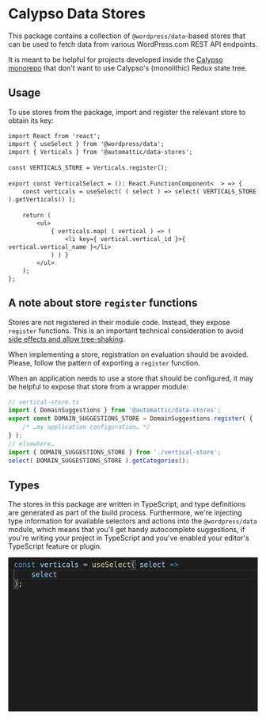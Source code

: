 # Calypso Data Stores

This package contains a collection of `@wordpress/data`-based stores that can be used to fetch data from various WordPress.com REST API endpoints.

It is meant to be helpful for projects developed inside the [Calypso monorepo](https://github.com/Automattic/wp-calypso) that don't want to use Calypso's (monolithic) Redux state tree.

## Usage

To use stores from the package, import and register the relevant store to obtain its key:

```tsx
import React from 'react';
import { useSelect } from '@wordpress/data';
import { Verticals } from '@automattic/data-stores';

const VERTICALS_STORE = Verticals.register();

export const VerticalSelect = (): React.FunctionComponent<  > => {
	const verticals = useSelect( ( select ) => select( VERTICALS_STORE ).getVerticals() );

	return (
		<ul>
			{ verticals.map( ( vertical ) => (
				<li key={ vertical.vertical_id }>{ vertical.vertical_name }</li>
			) ) }
		</ul>
	);
};
```

## A note about store `register` functions

Stores are not registered in their module code. Instead, they expose `register` functions. This is an important technical consideration to avoid [side effects and allow tree-shaking](https://webpack.js.org/guides/tree-shaking/#mark-the-file-as-side-effect-free).

When implementing a store, registration on evaluation should be avoided. Please, follow the pattern of exporting a `register` function.

When an application needs to use a store that should be configured, it may be helpful to expose that store from a wrapper module:

```ts
// vertical-store.ts
import { DomainSuggestions } from '@automattic/data-stores';
export const DOMAIN_SUGGESTIONS_STORE = DomainSuggestions.register( {
	/* …my application configuration… */
} );
// elsewhere…
import { DOMAIN_SUGGESTIONS_STORE } from './vertical-store';
select( DOMAIN_SUGGESTIONS_STORE ).getCategories();
```

## Types

The stores in this package are written in TypeScript, and type definitions are generated as part of the build process. Furthermore, we're injecting type information for available selectors and actions into the `@wordpress/data` module, which means that you'll get handy autocomplete suggestions, if you're writing your project in TypeScript and you've enabled your editor's TypeScript feature or plugin.

![autocomplete](./autocomplete.gif)
